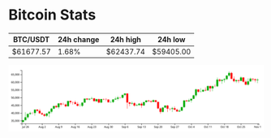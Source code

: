 # Bitcoin Stats

BTC/USDT|24h change|24h high|24h low|
|---|---|---|---|
|$61677.57|1.68%|$62437.74|$59405.00|

<img src="./chart.svg">
